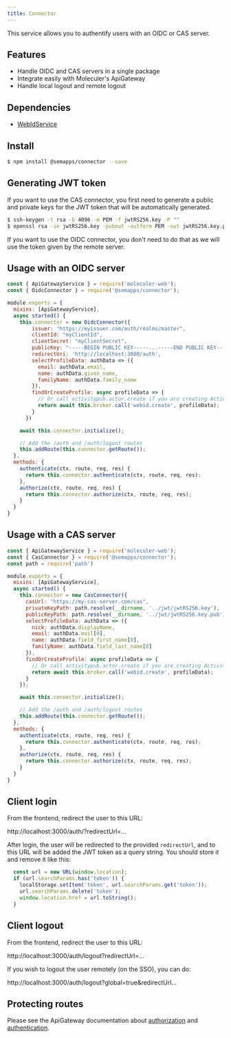 ```yaml
---
title: Connector
---
```


This service allows you to authentify users with an OIDC or CAS server.

## Features

- Handle OIDC and CAS servers in a single package
- Integrate easily with Moleculer's ApiGateway
- Handle local logout and remote logout

## Dependencies

- [WebIdService](webid.md)

## Install

```bash
$ npm install @semapps/connector --save
```

## Generating JWT token

If you want to use the CAS connector, you first need to generate a public and private keys for the JWT token that will be automatically generated.

```bash
$ ssh-keygen -t rsa -b 4096 -m PEM -f jwtRS256.key -P ""
$ openssl rsa -in jwtRS256.key -pubout -outform PEM -out jwtRS256.key.pub
```

If you want to use the OIDC connector, you don't need to do that as we will use the token given by the remote server.

## Usage with an OIDC server

```js
const { ApiGatewayService } = require('moleculer-web');
const { OidcConnector } = require('@semapps/connector');

module.exports = {
  mixins: [ApiGatewayService],
  async started() {
    this.connector = new OidcConnector({
        issuer: "https://myissuer.com/auth/realms/master",
        clientId: "myClientId",
        clientSecret: "myClientSecret",
        publicKey: "-----BEGIN PUBLIC KEY-----...-----END PUBLIC KEY-----",
        redirectUri: 'http://localhost:3000/auth',
        selectProfileData: authData => ({
          email: authData.email,
          name: authData.given_name,
          familyName: authData.family_name
        }),
        findOrCreateProfile: async profileData => {
          // Or call activitypub.actor.create if you are creating ActivityPub actors directly
          return await this.broker.call('webid.create', profileData);
        }
      })

    await this.connector.initialize();

    // Add the /auth and /auth/logout routes
    this.addRoute(this.connector.getRoute());
  },
  methods: {
    authenticate(ctx, route, req, res) {
      return this.connector.authenticate(ctx, route, req, res);
    },
    authorize(ctx, route, req, res) {
      return this.connector.authorize(ctx, route, req, res);
    }
  }
}
```

## Usage with a CAS server

```js
const { ApiGatewayService } = require('moleculer-web');
const { CasConnector } = require('@semapps/connector');
const path = require('path')

module.exports = {
  mixins: [ApiGatewayService],
  async started() {
    this.connector = new CasConnector({
      casUrl: "https://my-cas-server.com/cas",
      privateKeyPath: path.resolve(__dirname, '../jwt/jwtRS256.key'),
      publicKeyPath: path.resolve(__dirname, '../jwt/jwtRS256.key.pub'),
      selectProfileData: authData => ({
        nick: authData.displayName,
        email: authData.mail[0],
        name: authData.field_first_name[0],
        familyName: authData.field_last_name[0]
      }),
      findOrCreateProfile: async profileData => {
        // Or call activitypub.actor.create if you are creating ActivityPub actors directly
        return await this.broker.call('webid.create', profileData);
      }
    });

    await this.connector.initialize();

    // Add the /auth and /auth/logout routes
    this.addRoute(this.connector.getRoute());
  },
  methods: {
    authenticate(ctx, route, req, res) {
      return this.connector.authenticate(ctx, route, req, res);
    },
    authorize(ctx, route, req, res) {
      return this.connector.authorize(ctx, route, req, res);
    }
  }
}
```

## Client login

From the frontend, redirect the user to this URL:

http://localhost:3000/auth/?redirectUrl=...

After login, the user will be redirected to the provided `redirectUrl`, and to this URL will be added the JWT token as a query string. You should store it and remove it like this:

```js
  const url = new URL(window.location);
  if (url.searchParams.has('token')) {
    localStorage.setItem('token', url.searchParams.get('token'));
    url.searchParams.delete('token');
    window.location.href = url.toString();
  }
```

## Client logout

From the frontend, redirect the user to this URL:

http://localhost:3000/auth/logout?redirectUrl=...

If you wish to logout the user remotely (on the SSO), you can do:

http://localhost:3000/auth/logout?global=true&redirectUrl...

## Protecting routes

Please see the ApiGateway documentation about [authorization](https://moleculer.services/docs/0.14/moleculer-web.html#Authorization) and [authentication](https://moleculer.services/docs/0.14/moleculer-web.html#Authentication).
